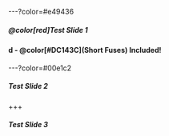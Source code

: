 ---?color=#e49436

##### @color[red]Test Slide 1
#### d - @color[#DC143C](Short Fuses) Included!


---?color=#00e1c2

##### Test Slide 2

+++

##### Test Slide 3
